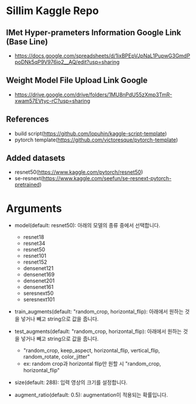 # Sillim Kaggle Repo

## IMet Hyper-prameters Information Google Link (Base Line)
 - https://docs.google.com/spreadsheets/d/1ixBPEpVJpNaL1PupwG3GmdPpoDNk5qP9V976io2__AQ/edit?usp=sharing
 
## Weight Model File Upload Link Google
 - https://drive.google.com/drive/folders/1MU8nPdU55zXmp3TmR-xwam57EVtyc-rC?usp=sharing

## References

- build script(https://github.com/lopuhin/kaggle-script-template)
- pytorch template(https://github.com/victoresque/pytorch-template)

## Added datasets

- resnet50(https://www.kaggle.com/pytorch/resnet50)
- se-resnext(https://www.kaggle.com/seefun/se-resnext-pytorch-pretrained)


# Arguments

- model(default: resnet50): 아래의 모델의 종류 중에서 선택합니다.
    - resnet18
    - resnet34
    - resnet50
    - resnet101
    - resnet152
    - densenet121
    - densenet169
    - densenet201
    - densenet161
    - seresnext50
    - seresnext101


- train_augments(default: "random_crop, horizontal_flip): 아래에서 원하는 것을 넣거나 빼고 string으로 값을 줍니다.
- test_augments(default: "random_crop, horizontal_flip): 아래에서 원하는 것을 넣거나 빼고 string으로 값을 줍니다.
    - "random_crop, keep_aspect, horizontal_flip, vertical_flip, random_rotate, color_jitter"
    - ex: random crop과 horizontal flip만 원할 시 "random_crop, horizontal_flip"

- size(default: 288): 입력 영상의 크기를 설정합니다.
- augment_ratio(default: 0.5): augmentation이 적용되는 확률입니다.
